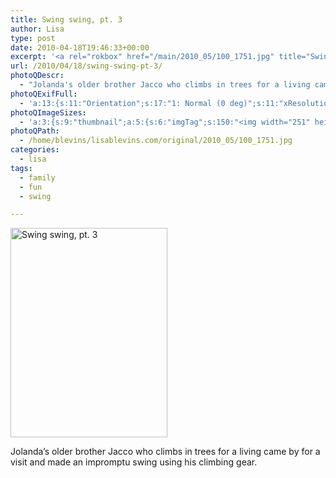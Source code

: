 ```yaml
---
title: Swing swing, pt. 3
author: Lisa
type: post
date: 2010-04-18T19:46:33+00:00
excerpt: '<a rel="rokbox" href="/main/2010_05/100_1751.jpg" title="Swing swing, pt. 3"><img width="251" height="335" alt="Swing swing, pt. 3" src="/thumbnail/2010_05/100_1751.jpg" class="photoQexcerpt photoQLinkImg" /></a>'
url: /2010/04/18/swing-swing-pt-3/
photoQDescr:
  - "Jolanda's older brother Jacco who climbs in trees for a living came by for a visit and made an impromptu swing using his climbing gear."
photoQExifFull:
  - 'a:13:{s:11:"Orientation";s:17:"1: Normal (0 deg)";s:11:"xResolution";s:2:"72";s:11:"yResolution";s:2:"72";s:14:"ResolutionUnit";s:4:"Inch";s:8:"Software";s:15:"QuickTime 7.6.6";s:8:"DateTime";s:19:"2010:05:23 17:26:58";s:12:"HostComputer";s:15:"Mac OS X 10.6.3";s:11:"ExifVersion";s:11:"version 2.2";s:16:"DateTimeOriginal";s:19:"2010:04:18 16:32:00";s:10:"ColorSpace";s:4:"sRGB";s:14:"ExifImageWidth";s:10:"960 pixels";s:15:"ExifImageHeight";s:11:"1280 pixels";s:20:"FocalLength35mmEquiv";s:0:"";}'
photoQImageSizes:
  - 'a:3:{s:9:"thumbnail";a:5:{s:6:"imgTag";s:150:"<img width="251" height="335" alt="Swing swing, pt. 3" src="/thumbnail/2010_05/100_1751.jpg" class="PhotoQImg" />";s:6:"imgUrl";s:68:"/thumbnail/2010_05/100_1751.jpg";s:7:"imgPath";s:71:"/home/blevins/lisablevins.com/thumbnail/2010_05/100_1751.jpg";s:8:"imgWidth";s:3:"251";s:9:"imgHeight";s:3:"335";}s:4:"main";a:5:{s:6:"imgTag";s:145:"<img width="394" height="525" alt="Swing swing, pt. 3" src="/main/2010_05/100_1751.jpg" class="PhotoQImg" />";s:6:"imgUrl";s:63:"/main/2010_05/100_1751.jpg";s:7:"imgPath";s:66:"/home/blevins/lisablevins.com/main/2010_05/100_1751.jpg";s:8:"imgWidth";s:3:"394";s:9:"imgHeight";s:3:"525";}s:8:"original";a:5:{s:6:"imgTag";s:150:"<img width="960" height="1280" alt="Swing swing, pt. 3" src="/original/2010_05/100_1751.jpg" class="PhotoQImg" />";s:6:"imgUrl";s:67:"/original/2010_05/100_1751.jpg";s:7:"imgPath";s:70:"/home/blevins/lisablevins.com/original/2010_05/100_1751.jpg";s:8:"imgWidth";s:3:"960";s:9:"imgHeight";s:4:"1280";}}'
photoQPath:
  - /home/blevins/lisablevins.com/original/2010_05/100_1751.jpg
categories:
  - lisa
tags:
  - family
  - fun
  - swing

---
```

<a rel="lightbox" href="/main/2010_05/100_1751.jpg" title="Swing swing, pt. 3"><img width="251" height="335" alt="Swing swing, pt. 3" src="/thumbnail/2010_05/100_1751.jpg" class="photoQcontent photoQLinkImg" /></a>

<div class="photoQDescr">
  Jolanda&#8217;s older brother Jacco who climbs in trees for a living came by for a visit and made an impromptu swing using his climbing gear.
</div>